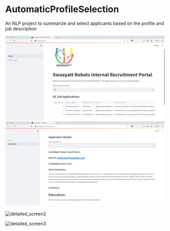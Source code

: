 # AutomaticProfileSelection
An NLP project to summarize and select applicants based on the profile and job description

![home_screen](images/home_screen.png)
<br>
![detailed_screen1](images/datailed_screen1.png)

![detailed_screen2](images/detailed_screen2.png)

![detailed_screen3](images/detailed_screen3.png)

